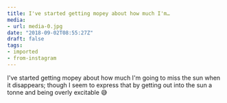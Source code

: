 ```yaml
---
title: I've started getting mopey about how much I'm…
media:
- url: media-0.jpg
date: "2018-09-02T08:55:27Z"
draft: false
tags:
- imported
- from-instagram
---
```

I've started getting mopey about how much I'm going to miss the sun when it disappears; though I seem to express that by getting out into the sun a tonne and being overly excitable 😅
